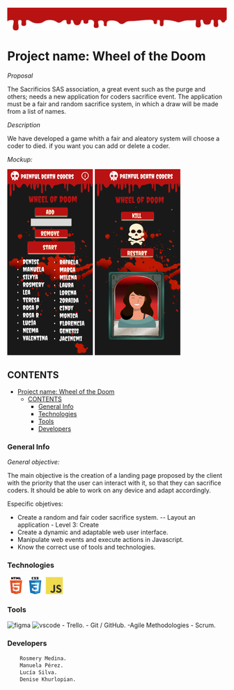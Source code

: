 ![Blood head](img/header-blood.png)
# Project name: Wheel of the Doom

_Proposal_

The Sacrificios SAS association, a great event such as the purge and others; needs a new application for coders sacrifice event. The application must be a fair and random sacrifice system, in which a draw will be made from a list of names.

_Description_

We have developed a game whith a fair and aleatory system will choose a coder to died. if you want you can add or delete a coder.

_Mockup:_

![Mobile home page](templates/home-page.png)
![Game page](templates/game-page.png)


## CONTENTS

- [Project name: Wheel of the Doom](#project-name-wheel-of-the-doom)
  - [CONTENTS](#contents)
    - [General Info](#general-info)
    - [Technologies](#technologies)
    - [Tools](#tools)
    - [Developers](#developers)


### General Info

_General objective:_

The main objective is the creation of a landing page proposed by the client with the priority that the user can interact with it, so that they can sacrifice coders.
It should be able to work on any device and adapt accordingly.

Especific objetives:
 - Create a random and fair coder sacrifice system.
-- Layout an application - Level 3: Create
- Create a dynamic and adaptable web user interface.
- Manipulate web events and execute actions in Javascript.
- Know the correct use of tools and technologies.

### Technologies
<div> <img src="https://raw.githubusercontent.com/devicons/devicon/master/icons/html5/html5-original-wordmark.svg" alt="html5" width="40" height="40"/>
<img src="https://raw.githubusercontent.com/devicons/devicon/master/icons/css3/css3-original-wordmark.svg" alt="css3" width="40" height="40"/>
<img src="https://raw.githubusercontent.com/devicons/devicon/master/icons/javascript/javascript-original.svg" alt="javascript" width="40" height="40"/> </div>

### Tools
<img src="https://www.vectorlogo.zone/logos/figma/figma-icon.svg" alt="figma" width="40" height="40"/>
<img src="https://w7.pngwing.com/pngs/512/824/png-transparent-visual-studio-code-hd-logo-thumbnail.png" alt="vscode" width="40" heigth="40"/>
- Trello.
- Git / GitHub.
-Agile Methodologies - Scrum.

### Developers

        Rosmery Medina.
        Manuela Pérez.
        Lucía Silva.
        Denise Khurlopian.
